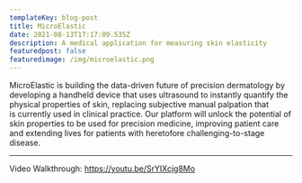 ```yaml
---
templateKey: blog-post
title: MicroElastic
date: 2021-08-13T17:17:09.535Z
description: A medical application for measuring skin elasticity
featuredpost: false
featuredimage: /img/microelastic.png
---
```

MicroElastic is building the data-driven future of precision dermatology by developing a handheld device that uses ultrasound to instantly quantify the physical properties of skin, replacing subjective manual palpation that is currently used in clinical practice. Our platform will unlock the potential of skin properties to be used for precision medicine, improving patient care and extending lives for patients with heretofore challenging-to-stage disease.

- - -

Video Walkthrough: <https://youtu.be/SrYIXcjg8Mo>